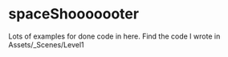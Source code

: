 # spaceShooooooter

Lots of examples for done code in here. Find the code I wrote in Assets/_Scenes/Level1
